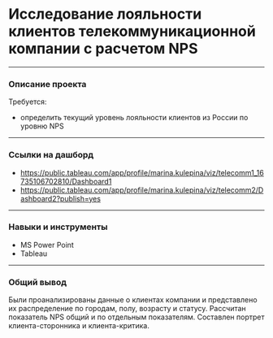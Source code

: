 # Исследование лояльности клиентов телекоммуникационной компании с расчетом NPS
___

### Описание проекта
Требуется:
* определить текущий уровень лояльности клиентов из России по уровню NPS
___
### Ссылки на дашборд
* https://public.tableau.com/app/profile/marina.kulepina/viz/telecomm1_16735106702810/Dashboard1
* https://public.tableau.com/app/profile/marina.kulepina/viz/telecomm2/Dashboard2?publish=yes
___
### Навыки и инструменты
* MS Power Point
* Tableau
___
### Общий вывод
Были проанализированы данные о клиентах компании и представлено их распределение по городам, полу, возрасту и статусу. Рассчитан показатель NPS общий и по отдельным показателям. Составлен портрет клиента-сторонника и клиента-критика.
